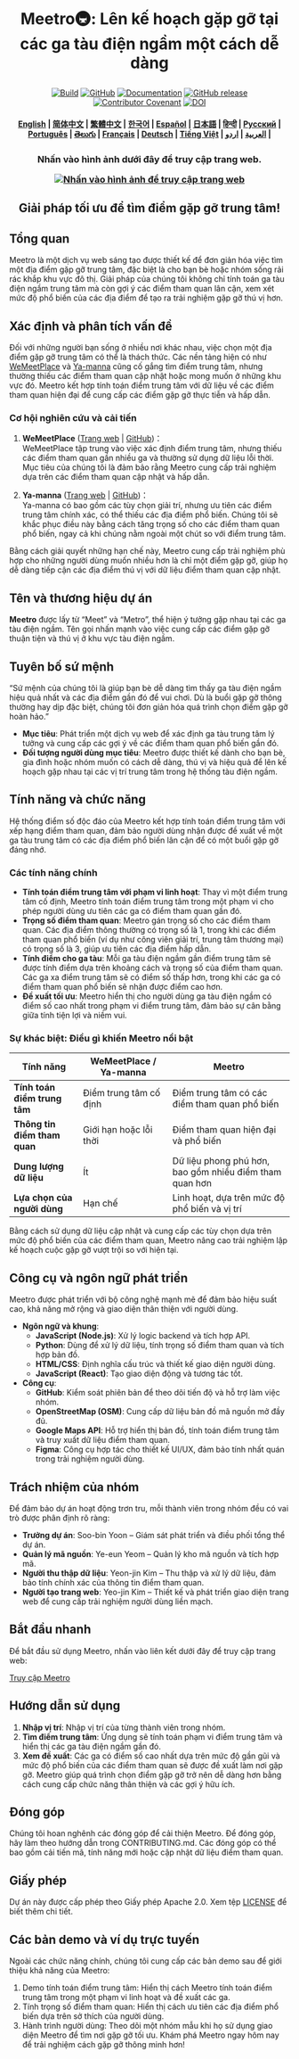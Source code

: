 <!---
Bản quyền 2020 The HuggingFace Team. Bảo lưu mọi quyền.

Tài liệu này được cấp phép theo Giấy phép Apache, Phiên bản 2.0 (sau đây gọi là "Giấy phép"). Trừ khi được quy định trong Giấy phép, bạn không được phép sử dụng tài liệu này. Bạn có thể xem bản sao của Giấy phép tại liên kết dưới đây:

    http://www.apache.org/licenses/LICENSE-2.0

Trừ khi pháp luật yêu cầu hoặc có thỏa thuận bằng văn bản, phần mềm phân phối theo Giấy phép này được cung cấp "NGUYÊN TRẠNG", KHÔNG CÓ BẢO HÀNH hay ĐIỀU KIỆN nào, dù là rõ ràng hay ngụ ý. Hãy tham khảo Giấy phép để biết ngôn ngữ quy định về các quyền và hạn chế theo Giấy phép.
-->

<h1 align="center">
    <p>Meetro🚇: Lên kế hoạch gặp gỡ tại các ga tàu điện ngầm một cách dễ dàng</p>
</h1>

<p align="center">
    <a href="https://circleci.com/gh/huggingface/transformers"><img alt="Build" src="https://img.shields.io/circleci/build/github/huggingface/transformers/main"></a>
    <a href="https://github.com/huggingface/transformers/blob/main/LICENSE"><img alt="GitHub" src="https://img.shields.io/github/license/huggingface/transformers.svg?color=blue"></a>
    <a href="https://huggingface.co/docs/transformers/index"><img alt="Documentation" src="https://img.shields.io/website/http/huggingface.co/docs/transformers/index.svg?down_color=red&down_message=offline&up_message=online"></a>
    <a href="https://github.com/huggingface/transformers/releases"><img alt="GitHub release" src="https://img.shields.io/github/release/huggingface/transformers.svg"></a>
    <a href="https://github.com/huggingface/transformers/blob/main/CODE_OF_CONDUCT.md"><img alt="Contributor Covenant" src="https://img.shields.io/badge/Contributor%20Covenant-v2.0%20adopted-ff69b4.svg"></a>
    <a href="https://zenodo.org/badge/latestdoi/155220641"><img src="https://zenodo.org/badge/155220641.svg" alt="DOI"></a>
</p>

<h4 align="center">
    <p>
        <a href="https://github.com/Jineeary/meetro/blob/main/README.md">English</a> |
        <a href="https://github.com/Jineeary/meetro/blob/main/language/README_chinese(simplified).md">简体中文</a> |
        <a href="https://github.com/Jineeary/meetro/blob/main/language/README_chinese(traditional).md">繁體中文</a> |
        <a href="https://github.com/Jineeary/meetro/blob/main/language/README_korean.md">한국어</a> |
        <a href="https://github.com/Jineeary/meetro/blob/main/language/README_spanish.md">Español</a> |
        <a href="https://github.com/Jineeary/meetro/blob/main/language/README_japanese.md">日本語</a> |
        <a href="https://github.com/Jineeary/meetro/blob/main/language/README_hindi.md">हिन्दी</a> |
        <a href="https://github.com/Jineeary/meetro/blob/main/language/README_russian.md">Русский</a> |
        <a href="https://github.com/Jineeary/meetro/blob/main/language/README_portuguese.md">Рortuguês</a> |
        <a href="https://github.com/Jineeary/meetro/blob/main/language/README_telugu.md">తెలుగు</a> |
        <a href="https://github.com/Jineeary/meetro/blob/main/language/README_french.md">Français</a> |
        <a href="https://github.com/Jineeary/meetro/blob/main/language/README_german.md">Deutsch</a> |
        <a href="https://github.com/Jineeary/meetro/blob/main/language/README_vietnamese.md">Tiếng Việt</a> |
        <a href="https://github.com/Jineeary/meetro/blob/main/language/README_urd.md">العربية</a> |
        <a href="https://github.com/Jineeary/meetro/blob/main/language/README_arabic.md">اردو</a> |
    </p>
</h4>

<h3 align="center">
    <p>Nhấn vào hình ảnh dưới đây để truy cập trang web.</p>
    <a href="http://127.0.0.1:5500">
        <img src="https://github.com/Jineeary/meetro/blob/main/image/img_subway_modified.jpg" alt="Nhấn vào hình ảnh để truy cập trang web">
    </a>
</h3>

<h2 align="center">
    <p>Giải pháp tối ưu để tìm điểm gặp gỡ trung tâm!</p>
</h2>

## Tổng quan
Meetro là một dịch vụ web sáng tạo được thiết kế để đơn giản hóa việc tìm một địa điểm gặp gỡ trung tâm, đặc biệt là cho bạn bè hoặc nhóm sống rải rác khắp khu vực đô thị. Giải pháp của chúng tôi không chỉ tính toán ga tàu điện ngầm trung tâm mà còn gợi ý các điểm tham quan lân cận, xem xét mức độ phổ biến của các địa điểm để tạo ra trải nghiệm gặp gỡ thú vị hơn.

## Xác định và phân tích vấn đề
Đối với những người bạn sống ở nhiều nơi khác nhau, việc chọn một địa điểm gặp gỡ trung tâm có thể là thách thức. Các nền tảng hiện có như [WeMeetPlace](https://wemeetplace.com) và [Ya-manna](https://ya-manna.com) cũng cố gắng tìm điểm trung tâm, nhưng thường thiếu các điểm tham quan cập nhật hoặc mong muốn ở những khu vực đó. Meetro kết hợp tính toán điểm trung tâm với dữ liệu về các điểm tham quan hiện đại để cung cấp các điểm gặp gỡ thực tiễn và hấp dẫn.

### Cơ hội nghiên cứu và cải tiến
1. **WeMeetPlace** ([Trang web](https://wemeetplace.com) | [GitHub](https://github.com/we-meetting/weMeet-frontend))：  
   WeMeetPlace tập trung vào việc xác định điểm trung tâm, nhưng thiếu các điểm tham quan gần nhiều ga và thường sử dụng dữ liệu lỗi thời. Mục tiêu của chúng tôi là đảm bảo rằng Meetro cung cấp trải nghiệm dựa trên các điểm tham quan cập nhật và hấp dẫn.

2. **Ya-manna** ([Trang web](https://ya-manna.com) | [GitHub](https://github.com/mandooro/YaManNa))：  
   Ya-manna có bao gồm các tùy chọn giải trí, nhưng ưu tiên các điểm trung tâm chính xác, có thể thiếu các địa điểm phổ biến. Chúng tôi sẽ khắc phục điều này bằng cách tăng trọng số cho các điểm tham quan phổ biến, ngay cả khi chúng nằm ngoài một chút so với điểm trung tâm.

Bằng cách giải quyết những hạn chế này, Meetro cung cấp trải nghiệm phù hợp cho những người dùng muốn nhiều hơn là chỉ một điểm gặp gỡ, giúp họ dễ dàng tiếp cận các địa điểm thú vị với dữ liệu điểm tham quan cập nhật.

## Tên và thương hiệu dự án
**Meetro** được lấy từ “Meet” và “Metro”, thể hiện ý tưởng gặp nhau tại các ga tàu điện ngầm. Tên gọi nhấn mạnh vào việc cung cấp các điểm gặp gỡ thuận tiện và thú vị ở khu vực tàu điện ngầm.

## Tuyên bố sứ mệnh
“Sứ mệnh của chúng tôi là giúp bạn bè dễ dàng tìm thấy ga tàu điện ngầm hiệu quả nhất và các địa điểm gần đó để vui chơi. Dù là buổi gặp gỡ thông thường hay dịp đặc biệt, chúng tôi đơn giản hóa quá trình chọn điểm gặp gỡ hoàn hảo.”

- **Mục tiêu**: Phát triển một dịch vụ web để xác định ga tàu trung tâm lý tưởng và cung cấp các gợi ý về các điểm tham quan phổ biến gần đó.
- **Đối tượng người dùng mục tiêu**: Meetro được thiết kế dành cho bạn bè, gia đình hoặc nhóm muốn có cách dễ dàng, thú vị và hiệu quả để lên kế hoạch gặp nhau tại các vị trí trung tâm trong hệ thống tàu điện ngầm.

## Tính năng và chức năng
Hệ thống điểm số độc đáo của Meetro kết hợp tính toán điểm trung tâm với xếp hạng điểm tham quan, đảm bảo người dùng nhận được đề xuất về một ga tàu trung tâm có các địa điểm phổ biến lân cận để có một buổi gặp gỡ đáng nhớ.

### Các tính năng chính
- **Tính toán điểm trung tâm với phạm vi linh hoạt**: Thay vì một điểm trung tâm cố định, Meetro tính toán điểm trung tâm trong một phạm vi cho phép người dùng ưu tiên các ga có điểm tham quan gần đó.
- **Trọng số điểm tham quan**: Meetro gán trọng số cho các điểm tham quan. Các địa điểm thông thường có trọng số là 1, trong khi các điểm tham quan phổ biến (ví dụ như công viên giải trí, trung tâm thương mại) có trọng số là 3, giúp ưu tiên các địa điểm hấp dẫn.
- **Tính điểm cho ga tàu**: Mỗi ga tàu điện ngầm gần điểm trung tâm sẽ được tính điểm dựa trên khoảng cách và trọng số của điểm tham quan. Các ga xa điểm trung tâm sẽ có điểm số thấp hơn, trong khi các ga có điểm tham quan phổ biến sẽ nhận được điểm cao hơn.
- **Đề xuất tối ưu**: Meetro hiển thị cho người dùng ga tàu điện ngầm có điểm số cao nhất trong phạm vi điểm trung tâm, đảm bảo sự cân bằng giữa tính tiện lợi và niềm vui.

### Sự khác biệt: Điều gì khiến Meetro nổi bật
| Tính năng                           | WeMeetPlace / Ya-manna                  | Meetro                                     |
|-----------------------------------|-----------------------------------------|--------------------------------------------|
| **Tính toán điểm trung tâm**           | Điểm trung tâm cố định                          | Điểm trung tâm có các điểm tham quan phổ biến          |
| **Thông tin điểm tham quan**         | Giới hạn hoặc lỗi thời                     | Điểm tham quan hiện đại và phổ biến             |
| **Dung lượng dữ liệu**                    | Ít                                   | Dữ liệu phong phú hơn, bao gồm nhiều điểm tham quan hơn   |
| **Lựa chọn của người dùng**                   | Hạn chế                                 | Linh hoạt, dựa trên mức độ phổ biến và vị trí | 

Bằng cách sử dụng dữ liệu cập nhật và cung cấp các tùy chọn dựa trên mức độ phổ biến của các điểm tham quan, Meetro nâng cao trải nghiệm lập kế hoạch cuộc gặp gỡ vượt trội so với hiện tại.

## Công cụ và ngôn ngữ phát triển
Meetro được phát triển với bộ công nghệ mạnh mẽ để đảm bảo hiệu suất cao, khả năng mở rộng và giao diện thân thiện với người dùng.

- **Ngôn ngữ và khung**:
  - **JavaScript (Node.js)**: Xử lý logic backend và tích hợp API.
  - **Python**: Dùng để xử lý dữ liệu, tính trọng số điểm tham quan và tích hợp bản đồ.
  - **HTML/CSS**: Định nghĩa cấu trúc và thiết kế giao diện người dùng.
  - **JavaScript (React)**: Tạo giao diện động và tương tác tốt.
- **Công cụ**:
  - **GitHub**: Kiểm soát phiên bản để theo dõi tiến độ và hỗ trợ làm việc nhóm.
  - **OpenStreetMap (OSM)**: Cung cấp dữ liệu bản đồ mã nguồn mở đầy đủ.
  - **Google Maps API**: Hỗ trợ hiển thị bản đồ, tính toán điểm trung tâm và truy xuất dữ liệu điểm tham quan.
  - **Figma**: Công cụ hợp tác cho thiết kế UI/UX, đảm bảo tính nhất quán trong trải nghiệm người dùng.

## Trách nhiệm của nhóm
Để đảm bảo dự án hoạt động trơn tru, mỗi thành viên trong nhóm đều có vai trò được phân định rõ ràng:

- **Trưởng dự án**: Soo-bin Yoon – Giám sát phát triển và điều phối tổng thể dự án.
- **Quản lý mã nguồn**: Ye-eun Yeom – Quản lý kho mã nguồn và tích hợp mã.
- **Người thu thập dữ liệu**: Yeon-jin Kim – Thu thập và xử lý dữ liệu, đảm bảo tính chính xác của thông tin điểm tham quan.
- **Người tạo trang web**: Yeo-jin Kim – Thiết kế và phát triển giao diện trang web để cung cấp trải nghiệm người dùng liền mạch.

## Bắt đầu nhanh
Để bắt đầu sử dụng Meetro, nhấn vào liên kết dưới đây để truy cập trang web:

[Truy cập Meetro](http://localhost:3000)

## Hướng dẫn sử dụng
1. **Nhập vị trí**: Nhập vị trí của từng thành viên trong nhóm.
2. **Tìm điểm trung tâm**: Ứng dụng sẽ tính toán phạm vi điểm trung tâm và hiển thị các ga tàu điện ngầm gần đó.
3. **Xem đề xuất**: Các ga có điểm số cao nhất dựa trên mức độ gần gũi và mức độ phổ biến của các điểm tham quan sẽ được đề xuất làm nơi gặp gỡ.
Meetro giúp quá trình chọn điểm gặp gỡ trở nên dễ dàng hơn bằng cách cung cấp chức năng thân thiện và các gợi ý hữu ích.

## Đóng góp
Chúng tôi hoan nghênh các đóng góp để cải thiện Meetro. Để đóng góp, hãy làm theo hướng dẫn trong CONTRIBUTING.md. Các đóng góp có thể bao gồm cải tiến mã, tính năng mới hoặc cập nhật dữ liệu điểm tham quan.

## Giấy phép
Dự án này được cấp phép theo Giấy phép Apache 2.0. Xem tệp [LICENSE](https://github.com/Jineeary/meetro/blob/main/LICENSE) để biết thêm chi tiết.

## Các bản demo và ví dụ trực tuyến
Ngoài các chức năng chính, chúng tôi cung cấp các bản demo sau để giới thiệu khả năng của Meetro:

1. Demo tính toán điểm trung tâm: Hiển thị cách Meetro tính toán điểm trung tâm trong một phạm vi linh hoạt và đề xuất các ga.
2. Tính trọng số điểm tham quan: Hiển thị cách ưu tiên các địa điểm phổ biến dựa trên sở thích của người dùng.
3. Hành trình người dùng: Theo dõi một nhóm mẫu khi họ sử dụng giao diện Meetro để tìm nơi gặp gỡ tối ưu.
Khám phá Meetro ngay hôm nay để trải nghiệm cách gặp gỡ thông minh hơn!
